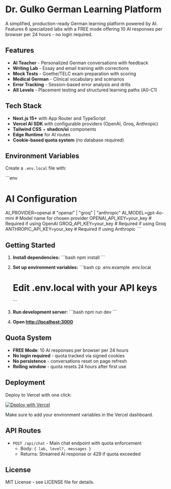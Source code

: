 # Dr. Gulko German Learning Platform

A simplified, production-ready German learning platform powered by AI. Features 6 specialized labs with a FREE mode offering 10 AI responses per browser per 24 hours - no login required.

## Features

- **AI Teacher** - Personalized German conversations with feedback
- **Writing Lab** - Essay and email training with corrections
- **Mock Tests** - Goethe/TELC exam preparation with scoring
- **Medical German** - Clinical vocabulary and scenarios
- **Error Tracking** - Session-based error analysis and drills
- **All Levels** - Placement testing and structured learning paths (A0-C1)

## Tech Stack

- **Next.js 15+** with App Router and TypeScript
- **Vercel AI SDK** with configurable providers (OpenAI, Groq, Anthropic)
- **Tailwind CSS** + **shadcn/ui** components
- **Edge Runtime** for AI routes
- **Cookie-based quota system** (no database required)

## Environment Variables

Create a `.env.local` file with:

\`\`\`env
# AI Configuration
AI_PROVIDER=openai          # "openai" | "groq" | "anthropic"
AI_MODEL=gpt-4o-mini       # Model name for chosen provider
OPENAI_API_KEY=your_key    # Required if using OpenAI
GROQ_API_KEY=your_key      # Required if using Groq
ANTHROPIC_API_KEY=your_key # Required if using Anthropic
\`\`\`

## Getting Started

1. **Install dependencies:**
   \`\`\`bash
   npm install
   \`\`\`

2. **Set up environment variables:**
   \`\`\`bash
   cp .env.example .env.local
   # Edit .env.local with your API keys
   \`\`\`

3. **Run development server:**
   \`\`\`bash
   npm run dev
   \`\`\`

4. **Open [http://localhost:3000](http://localhost:3000)**

## Quota System

- **FREE Mode**: 10 AI responses per browser per 24 hours
- **No login required** - quota tracked via signed cookies
- **No persistence** - conversations reset on page refresh
- **Rolling window** - quota resets 24 hours after first use

## Deployment

Deploy to Vercel with one click:

[![Deploy with Vercel](https://vercel.com/button)](https://vercel.com/new/clone?repository-url=https://github.com/your-repo)

Make sure to add your environment variables in the Vercel dashboard.

## API Routes

- `POST /api/chat` - Main chat endpoint with quota enforcement
  - Body: `{ lab, level?, messages }`
  - Returns: Streamed AI response or 429 if quota exceeded

## License

MIT License - see LICENSE file for details.
